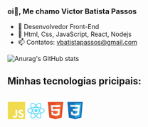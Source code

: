 ### oi👋, Me chamo Victor Batista Passos

- 🔭 Desenvolvedor Front-End
- 🌱 Html, Css, JavaScript, React, Nodejs
- 📫 Contatos: vbatistapassos@gmail.com

![Anurag's GitHub stats](https://github-readme-stats.vercel.app/api?username=victorBP02&theme=dark&show_icons=true)

## Minhas tecnologias pricipais:
<div style="display: inline_block"><br>
<img align="center" alt="victor-js" heigth="30" width="40" src="https://raw.githubusercontent.com/devicons/devicon/master/icons/javascript/javascript-plain.svg">
<img align="center" alt="victor-react" heigth="30" width="40" src="https://raw.githubusercontent.com/devicons/devicon/master/icons/react/react-original.svg">
<img align="center" alt="victor-html" heigth="30" width="40" src="https://raw.githubusercontent.com/devicons/devicon/master/icons/html5/html5-original.svg">
<img align="center" alt="victor-css" heigth="30" width="40" src="https://raw.githubusercontent.com/devicons/devicon/master/icons/css3/css3-original.svg">
